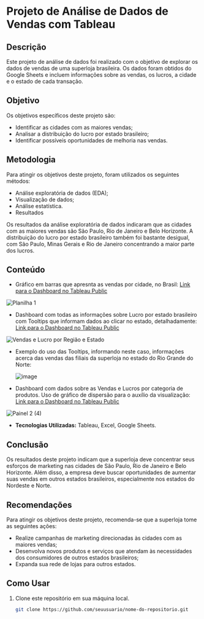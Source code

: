 # Projeto de Análise de Dados de Vendas com Tableau

## Descrição
Este projeto de análise de dados foi realizado com o objetivo de explorar os dados de vendas de uma superloja brasileira. Os dados foram obtidos do Google Sheets e incluem informações sobre as vendas, os lucros, a cidade e o estado de cada transação.

## Objetivo
Os objetivos específicos deste projeto são:

- Identificar as cidades com as maiores vendas;
- Analisar a distribuição do lucro por estado brasileiro;
- Identificar possíveis oportunidades de melhoria nas vendas.

## Metodologia

Para atingir os objetivos deste projeto, foram utilizados os seguintes métodos:

- Análise exploratória de dados (EDA);
- Visualização de dados;
- Análise estatística.
- Resultados

Os resultados da análise exploratória de dados indicaram que as cidades com as maiores vendas são São Paulo, Rio de Janeiro e Belo Horizonte. A distribuição do lucro por estado brasileiro também foi bastante desigual, com São Paulo, Minas Gerais e Rio de Janeiro concentrando a maior parte dos lucros.



## Conteúdo
  - Gráfico em barras que apresnta as vendas por cidade, no Brasil: [Link para o Dashboard no Tableau Public](https://public.tableau.com/views/VENDASPORCIDADES_17017113701900/Planilha1?:language=en-US&:display_count=n&:origin=viz_share_link)

  ![Planilha 1](https://github.com/juliaNogueiraC/Analise-de-dados---Projeto-Segmento-Comercial-/assets/69528739/ea889908-cebd-4a5e-95f1-009c3910ef17)

   - Dashboard com todas as informações sobre Lucro por estado brasileiro com Tooltips que informam dados ao clicar no estado, detalhadamente:  [Link para o Dashboard no Tableau Public](https://public.tableau.com/views/Vendaselucroporregio/VendaseLucroporRegioeEstado?:language=pt-BR&:sid=&:redirect=auth&:display_count=n&:origin=viz_share_link)

  ![Vendas e Lucro por Região e Estado](https://github.com/juliaNogueiraC/Analise-de-dados---Projeto-Segmento-Comercial-/assets/69528739/7572efe1-87ae-444d-a85c-981e3b2264d4)

- Exemplo do uso das Tooltips, informando neste caso, informações acerca das vendas das filiais da superloja no estado do Rio Grande do Norte:
    
  ![image](https://github.com/juliaNogueiraC/Analise-de-dados---Projeto-Segmento-Comercial-/assets/69528739/c084065a-0080-41ec-ad5d-9a32da4db5cf)

- Dashboard com dados sobre as Vendas e Lucros por categoria de produtos. Uso de gráfico de dispersão para o auxílio da visualização: [Link para o Dashboard no Tableau Public](https://public.tableau.com/views/Vendaselucroporcategoria/Painel2?:language=en-US&:display_count=n&:origin=viz_share_link)
  
 ![Painel 2 (4)](https://github.com/juliaNogueiraC/Analise-de-dados---Projeto-Segmento-Comercial-/assets/69528739/9ff601a0-a4d8-4a93-8d5c-2497b98dd175)









  - **Tecnologias Utilizadas:** Tableau, Excel, Google Sheets.
## Conclusão

Os resultados deste projeto indicam que a superloja deve concentrar seus esforços de marketing nas cidades de São Paulo, Rio de Janeiro e Belo Horizonte. Além disso, a empresa deve buscar oportunidades de aumentar suas vendas em outros estados brasileiros, especialmente nos estados do Nordeste e Norte.

## Recomendações

Para atingir os objetivos deste projeto, recomenda-se que a superloja tome as seguintes ações:

- Realize campanhas de marketing direcionadas às cidades com as maiores vendas;
- Desenvolva novos produtos e serviços que atendam às necessidades dos consumidores de outros estados brasileiros;
- Expanda sua rede de lojas para outros estados.

## Como Usar
1. Clone este repositório em sua máquina local.
   ```bash
   git clone https://github.com/seuusuario/nome-do-repositorio.git
